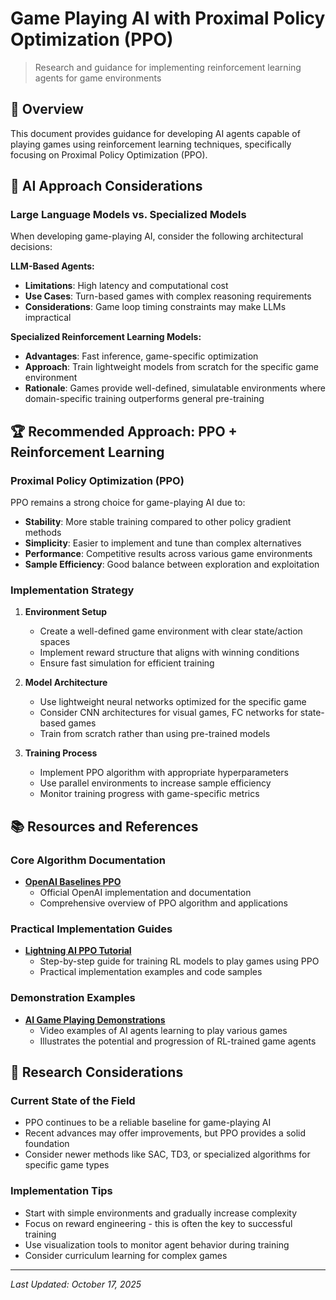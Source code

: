 
# Game Playing AI with Proximal Policy Optimization (PPO)

> Research and guidance for implementing reinforcement learning agents for game environments

## 🎯 Overview

This document provides guidance for developing AI agents capable of playing games using reinforcement learning techniques, specifically focusing on Proximal Policy Optimization (PPO).

## 🤖 AI Approach Considerations

### Large Language Models vs. Specialized Models

When developing game-playing AI, consider the following architectural decisions:

**LLM-Based Agents:**
- **Limitations**: High latency and computational cost
- **Use Cases**: Turn-based games with complex reasoning requirements
- **Considerations**: Game loop timing constraints may make LLMs impractical

**Specialized Reinforcement Learning Models:**
- **Advantages**: Fast inference, game-specific optimization
- **Approach**: Train lightweight models from scratch for the specific game environment
- **Rationale**: Games provide well-defined, simulatable environments where domain-specific training outperforms general pre-training

## 🏆 Recommended Approach: PPO + Reinforcement Learning

### Proximal Policy Optimization (PPO)

PPO remains a strong choice for game-playing AI due to:
- **Stability**: More stable training compared to other policy gradient methods
- **Simplicity**: Easier to implement and tune than complex alternatives
- **Performance**: Competitive results across various game environments
- **Sample Efficiency**: Good balance between exploration and exploitation

### Implementation Strategy

1. **Environment Setup**
   - Create a well-defined game environment with clear state/action spaces
   - Implement reward structure that aligns with winning conditions
   - Ensure fast simulation for efficient training

2. **Model Architecture**
   - Use lightweight neural networks optimized for the specific game
   - Consider CNN architectures for visual games, FC networks for state-based games
   - Train from scratch rather than using pre-trained models

3. **Training Process**
   - Implement PPO algorithm with appropriate hyperparameters
   - Use parallel environments to increase sample efficiency
   - Monitor training progress with game-specific metrics

## 📚 Resources and References

### Core Algorithm Documentation
- **[OpenAI Baselines PPO](https://openai.com/index/openai-baselines-ppo/)**
  - Official OpenAI implementation and documentation
  - Comprehensive overview of PPO algorithm and applications

### Practical Implementation Guides
- **[Lightning AI PPO Tutorial](https://lightning.ai/pages/community/tutorial/how-to-train-reinforcement-learning-model-to-play-game-using-proximal-policy-optimization-ppo-algorithm/)**
  - Step-by-step guide for training RL models to play games using PPO
  - Practical implementation examples and code samples

### Demonstration Examples
- **[AI Game Playing Demonstrations](https://youtu.be/ta99S6Fh53c?si=rp3VVzWmtpyPlycb)**
  - Video examples of AI agents learning to play various games
  - Illustrates the potential and progression of RL-trained game agents

## 🔬 Research Considerations

### Current State of the Field
- PPO continues to be a reliable baseline for game-playing AI
- Recent advances may offer improvements, but PPO provides a solid foundation
- Consider newer methods like SAC, TD3, or specialized algorithms for specific game types

### Implementation Tips
- Start with simple environments and gradually increase complexity
- Focus on reward engineering - this is often the key to successful training
- Use visualization tools to monitor agent behavior during training
- Consider curriculum learning for complex games

---

*Last Updated: October 17, 2025* 